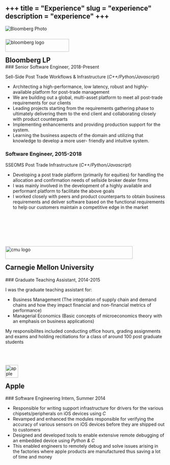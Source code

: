 +++
title = "Experience"
slug = "experience"
description = "experience"
+++
---

![Bloomberg Photo](/images/Bloomberg-Anish.jpeg "Bloomberg Photo")

<a href="https://www.bloomberg.com/" ><img src="/images/bloomberg_logo.png" alt="bloomberg logo" width="200" height="40" style="margin-top:10px;"/></a>
<h2 style="margin-top:0px;margin-bottom:0px;">Bloomberg LP</h2>
### Senior Software Engineer, 2018-Present

Sell-Side Post Trade Workflows & Infrastructure (*C++/Python/Javascript*)

 - Architecting a high-performance, low latency, robust and highly-available platform for post-trade management
 - We are building out a global, multi-asset platform to meet all post-trade requirements for our clients
 - Leading projects starting from the requirements gathering phase to ultimately delivering them to the end client and collaborating closely with product counterparts
 - Implementing enhancements and providing production support for the system.
 - Learning the business aspects of the domain and utilizing that knowledge to develop a more user- friendly and intuitive system.

### Software Engineer, 2015-2018

SSEOMS Post Trade Infrastructure (*C++/Python/Javascript*)

- Developing a post trade platform (primarily for equities) for handling the allocation and confirmation needs of sellside broker dealer firms
- I was mainly involved in the development of a highly available and performant platform to facilitate the above goals
- I worked closely with peers and product counterparts to obtain business requirements and deliver software based on the functional requirements to help our customers maintain a competitive edge in the market


<a href="https://www.cmu.edu/" ><img src="/images/cmu_logo.png" alt="cmu logo" width="400" height="40" style="margin-top:100px;"/></a>
<h2 style="margin-top:0px;">Carnegie Mellon University</h2>
### Graduate Teaching Assistant, 2014-2015

I was the graduate teaching assistant for:

- Business Management (The integration of supply chain and demand chains and how they impact financial and non-financial metrics of performance)
- Managerial Economics (Basic concepts of microeconomics theory with an emphasis on business applications)

My responsibilites included conducting office hours, grading assignments and exams and holding recitiations for a class of around 100 post graduate students

<a href="https://www.apple.com/" ><img src="/images/apple_logo.png" alt="apple logo" width="40" height="40" style="margin-top:50px;"/></a>
<h2 style="margin-top:0px;">Apple</h2>
### Software Engineering Intern, Summer 2014

- Responsible for writing support infrastructure for drivers for the various chipsets/peripherals on iOS devices using *C*
- Revamped and enhanced the modules responsible for verifying the accuracy of various sensors on iOS devices before they are shipped out to customers
- Designed and developed tools to enable extensive remote debugging of an embedded device using *Python & C*
- This enabled engineers to remotely debug and solve issues arising in the factories where apple products are manufactured thus saving a lot of time and money
